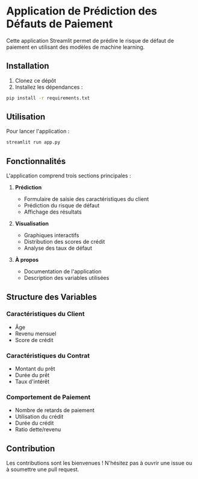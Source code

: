 # Application de Prédiction des Défauts de Paiement

Cette application Streamlit permet de prédire le risque de défaut de paiement en utilisant des modèles de machine learning.

## Installation

1. Clonez ce dépôt
2. Installez les dépendances :
```bash
pip install -r requirements.txt
```

## Utilisation

Pour lancer l'application :
```bash
streamlit run app.py
```

## Fonctionnalités

L'application comprend trois sections principales :

1. **Prédiction**
   - Formulaire de saisie des caractéristiques du client
   - Prédiction du risque de défaut
   - Affichage des résultats

2. **Visualisation**
   - Graphiques interactifs
   - Distribution des scores de crédit
   - Analyse des taux de défaut

3. **À propos**
   - Documentation de l'application
   - Description des variables utilisées

## Structure des Variables

### Caractéristiques du Client
- Âge
- Revenu mensuel
- Score de crédit

### Caractéristiques du Contrat
- Montant du prêt
- Durée du prêt
- Taux d'intérêt

### Comportement de Paiement
- Nombre de retards de paiement
- Utilisation du crédit
- Durée du crédit
- Ratio dette/revenu

## Contribution

Les contributions sont les bienvenues ! N'hésitez pas à ouvrir une issue ou à soumettre une pull request. 